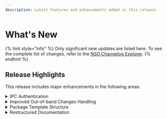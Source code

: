 ```yaml
---
description: Latest features and enhancements added in this release.
---
```


# What's New

{% hint style="info" %}
Only significant new updates are listed here. To see the complete list of changes, refer to the [NSO Changelog Explorer](https://developer.cisco.com/docs/nso/changelog-explorer/?from=6.3\&to=6.4).
{% endhint %}

## Release Highlights

This release includes major enhancements in the following areas:

<details>

<summary>IPC Authentication</summary>

NSO 6.4 introduces a more secure way for local Inter-Process Communication
(IPC) between NSO system components based on Unix domain sockets.
The main benefit of the new mechanism is the ability for the main server
process to authenticate the clients. The authentication is based on the
UID of the other end of the socket connection. In other words, it is now
much easier to limit IPC access to specific host OS users.

Documentation Updates:

* Added a new section [UID-based Authentication for Unix Sockets](administration/management/aaa-infrastructure.md#uid-based-authentication-for-unix-sockets).

* Added a new example in _examples.ncs/security/ipc_ to showcase this
  functionality.

</details>


<details>

<summary>Improved Out-of-band Changes Handling</summary>

The `commit no-overwrite` functionality has been extended to include
verifying device values that are required to compute the end result
(the values from the transaction read-set) have not changed. This
means `commit no-overwrite` now provides much stronger guarantees about
corectness in face of device changes that were not made through NSO.
In many cases, it translates into making provisioning pre-checks
unnecessary and simplifying operations (operator no longer needs to
issue a `check-sync` or `sync-from` operation beforehand).

</details>


<details>

<summary>Package Template Structure</summary>

NSO now supports structuring the package `templates` directory with
subdirectories. The XML templates contained in the subdirectories can
be referenced by prepending the subdirectory path and, optionally,
by the package name and a colon.

This allows for unique identification of templates, which can now have
duplicated names across NSO packages.

Documentation Updates:

* Updated the section on [Templates](development/core-concepts/templates.md).

</details>


<details>

<summary>Restructured Documentation</summary>

NSO product documentation has undergone a major restructuring with the
goal of improving the overall experience.

</details>
